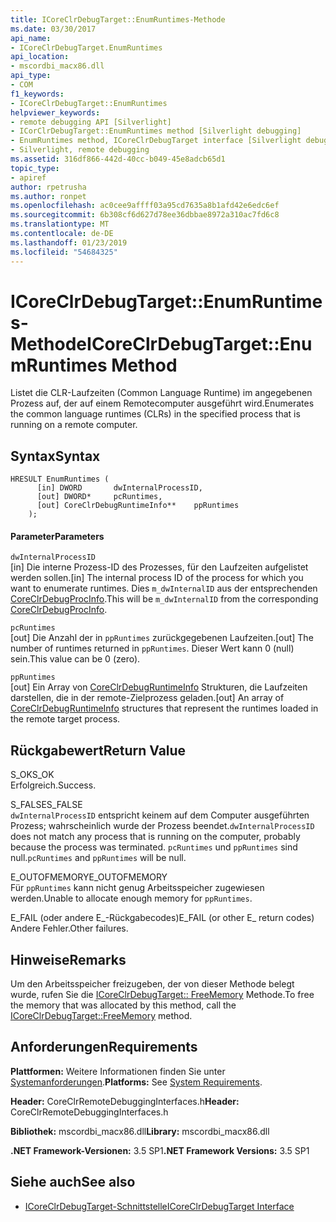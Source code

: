 ```yaml
---
title: ICoreClrDebugTarget::EnumRuntimes-Methode
ms.date: 03/30/2017
api_name:
- ICoreClrDebugTarget.EnumRuntimes
api_location:
- mscordbi_macx86.dll
api_type:
- COM
f1_keywords:
- ICoreClrDebugTarget::EnumRuntimes
helpviewer_keywords:
- remote debugging API [Silverlight]
- ICorClrDebugTarget::EnumRuntimes method [Silverlight debugging]
- EnumRuntimes method, ICoreClrDebugTarget interface [Silverlight debugging]
- Silverlight, remote debugging
ms.assetid: 316df866-442d-40cc-b049-45e8adcb65d1
topic_type:
- apiref
author: rpetrusha
ms.author: ronpet
ms.openlocfilehash: ac0cee9affff03a95cd7635a8b1afd42e6edc6ef
ms.sourcegitcommit: 6b308cf6d627d78ee36dbbae8972a310ac7fd6c8
ms.translationtype: MT
ms.contentlocale: de-DE
ms.lasthandoff: 01/23/2019
ms.locfileid: "54684325"
---
```

# <a name="icoreclrdebugtargetenumruntimes-method"></a><span data-ttu-id="8d74b-102">ICoreClrDebugTarget::EnumRuntimes-Methode</span><span class="sxs-lookup"><span data-stu-id="8d74b-102">ICoreClrDebugTarget::EnumRuntimes Method</span></span>
<span data-ttu-id="8d74b-103">Listet die CLR-Laufzeiten (Common Language Runtime) im angegebenen Prozess auf, der auf einem Remotecomputer ausgeführt wird.</span><span class="sxs-lookup"><span data-stu-id="8d74b-103">Enumerates the common language runtimes (CLRs) in the specified process that is running on a remote computer.</span></span>  
  
## <a name="syntax"></a><span data-ttu-id="8d74b-104">Syntax</span><span class="sxs-lookup"><span data-stu-id="8d74b-104">Syntax</span></span>  
  
```  
HRESULT EnumRuntimes (  
      [in] DWORD       dwInternalProcessID,  
      [out] DWORD*     pcRuntimes,  
      [out] CoreClrDebugRuntimeInfo**    ppRuntimes  
    );  
```  
  
#### <a name="parameters"></a><span data-ttu-id="8d74b-105">Parameter</span><span class="sxs-lookup"><span data-stu-id="8d74b-105">Parameters</span></span>  
 `dwInternalProcessID`  
 <span data-ttu-id="8d74b-106">[in] Die interne Prozess-ID des Prozesses, für den Laufzeiten aufgelistet werden sollen.</span><span class="sxs-lookup"><span data-stu-id="8d74b-106">[in] The internal process ID of the process for which you want to enumerate runtimes.</span></span> <span data-ttu-id="8d74b-107">Dies `m_dwInternalID` aus der entsprechenden [CoreClrDebugProcInfo](../../../../docs/framework/unmanaged-api/debugging/coreclrdebugprocinfo-structure.md).</span><span class="sxs-lookup"><span data-stu-id="8d74b-107">This will be `m_dwInternalID` from the corresponding [CoreClrDebugProcInfo](../../../../docs/framework/unmanaged-api/debugging/coreclrdebugprocinfo-structure.md).</span></span>  
  
 `pcRuntimes`  
 <span data-ttu-id="8d74b-108">[out] Die Anzahl der in `ppRuntimes` zurückgegebenen Laufzeiten.</span><span class="sxs-lookup"><span data-stu-id="8d74b-108">[out] The number of runtimes returned in `ppRuntimes`.</span></span> <span data-ttu-id="8d74b-109">Dieser Wert kann 0 (null) sein.</span><span class="sxs-lookup"><span data-stu-id="8d74b-109">This value can be 0 (zero).</span></span>  
  
 `ppRuntimes`  
 <span data-ttu-id="8d74b-110">[out] Ein Array von [CoreClrDebugRuntimeInfo](../../../../docs/framework/unmanaged-api/debugging/coreclrdebugruntimeinfo-structure.md) Strukturen, die Laufzeiten darstellen, die in der remote-Zielprozess geladen.</span><span class="sxs-lookup"><span data-stu-id="8d74b-110">[out] An array of [CoreClrDebugRuntimeInfo](../../../../docs/framework/unmanaged-api/debugging/coreclrdebugruntimeinfo-structure.md) structures that represent the runtimes loaded in the remote target process.</span></span>  
  
## <a name="return-value"></a><span data-ttu-id="8d74b-111">Rückgabewert</span><span class="sxs-lookup"><span data-stu-id="8d74b-111">Return Value</span></span>  
 <span data-ttu-id="8d74b-112">S_OK</span><span class="sxs-lookup"><span data-stu-id="8d74b-112">S_OK</span></span>  
 <span data-ttu-id="8d74b-113">Erfolgreich.</span><span class="sxs-lookup"><span data-stu-id="8d74b-113">Success.</span></span>  
  
 <span data-ttu-id="8d74b-114">S_FALSE</span><span class="sxs-lookup"><span data-stu-id="8d74b-114">S_FALSE</span></span>  
 <span data-ttu-id="8d74b-115">`dwInternalProcessID` entspricht keinem auf dem Computer ausgeführten Prozess; wahrscheinlich wurde der Prozess beendet.</span><span class="sxs-lookup"><span data-stu-id="8d74b-115">`dwInternalProcessID` does not match any process that is running on the computer, probably because the process was terminated.</span></span> <span data-ttu-id="8d74b-116">`pcRuntimes` und `ppRuntimes` sind null.</span><span class="sxs-lookup"><span data-stu-id="8d74b-116">`pcRuntimes` and `ppRuntimes` will be null.</span></span>  
  
 <span data-ttu-id="8d74b-117">E_OUTOFMEMORY</span><span class="sxs-lookup"><span data-stu-id="8d74b-117">E_OUTOFMEMORY</span></span>  
 <span data-ttu-id="8d74b-118">Für `ppRuntimes` kann nicht genug Arbeitsspeicher zugewiesen werden.</span><span class="sxs-lookup"><span data-stu-id="8d74b-118">Unable to allocate enough memory for `ppRuntimes`.</span></span>  
  
 <span data-ttu-id="8d74b-119">E_FAIL (oder andere E_-Rückgabecodes)</span><span class="sxs-lookup"><span data-stu-id="8d74b-119">E_FAIL (or other E_ return codes)</span></span>  
 <span data-ttu-id="8d74b-120">Andere Fehler.</span><span class="sxs-lookup"><span data-stu-id="8d74b-120">Other failures.</span></span>  
  
## <a name="remarks"></a><span data-ttu-id="8d74b-121">Hinweise</span><span class="sxs-lookup"><span data-stu-id="8d74b-121">Remarks</span></span>  
 <span data-ttu-id="8d74b-122">Um den Arbeitsspeicher freizugeben, der von dieser Methode belegt wurde, rufen Sie die [ICoreClrDebugTarget:: FreeMemory](../../../../docs/framework/unmanaged-api/debugging/icoreclrdebugtarget-freememory-method.md) Methode.</span><span class="sxs-lookup"><span data-stu-id="8d74b-122">To free the memory that was allocated by this method, call the [ICoreClrDebugTarget::FreeMemory](../../../../docs/framework/unmanaged-api/debugging/icoreclrdebugtarget-freememory-method.md) method.</span></span>  
  
## <a name="requirements"></a><span data-ttu-id="8d74b-123">Anforderungen</span><span class="sxs-lookup"><span data-stu-id="8d74b-123">Requirements</span></span>  
 <span data-ttu-id="8d74b-124">**Plattformen:** Weitere Informationen finden Sie unter [Systemanforderungen](../../../../docs/framework/get-started/system-requirements.md).</span><span class="sxs-lookup"><span data-stu-id="8d74b-124">**Platforms:** See [System Requirements](../../../../docs/framework/get-started/system-requirements.md).</span></span>  
  
 <span data-ttu-id="8d74b-125">**Header:** CoreClrRemoteDebuggingInterfaces.h</span><span class="sxs-lookup"><span data-stu-id="8d74b-125">**Header:** CoreClrRemoteDebuggingInterfaces.h</span></span>  
  
 <span data-ttu-id="8d74b-126">**Bibliothek:** mscordbi_macx86.dll</span><span class="sxs-lookup"><span data-stu-id="8d74b-126">**Library:** mscordbi_macx86.dll</span></span>  
  
 <span data-ttu-id="8d74b-127">**.NET Framework-Versionen:** 3.5 SP1</span><span class="sxs-lookup"><span data-stu-id="8d74b-127">**.NET Framework Versions:** 3.5 SP1</span></span>  
  
## <a name="see-also"></a><span data-ttu-id="8d74b-128">Siehe auch</span><span class="sxs-lookup"><span data-stu-id="8d74b-128">See also</span></span>
- [<span data-ttu-id="8d74b-129">ICoreClrDebugTarget-Schnittstelle</span><span class="sxs-lookup"><span data-stu-id="8d74b-129">ICoreClrDebugTarget Interface</span></span>](../../../../docs/framework/unmanaged-api/debugging/icoreclrdebugtarget-interface.md)
